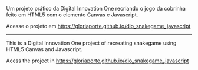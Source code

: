 Um projeto prático da Digital Innovation One recriando o jogo da cobrinha feito em HTML5 com o elemento Canvas e Javascript.

Acesse o projeto em https://gloriaporte.github.io/dio_snakegame_javascript

____________________________________

This is a Digital Innovation One project of recreating snakegame using HTML5 Canvas and Javascript.

Acess the project in https://gloriaporte.github.io/dio_snakegame_javascript


